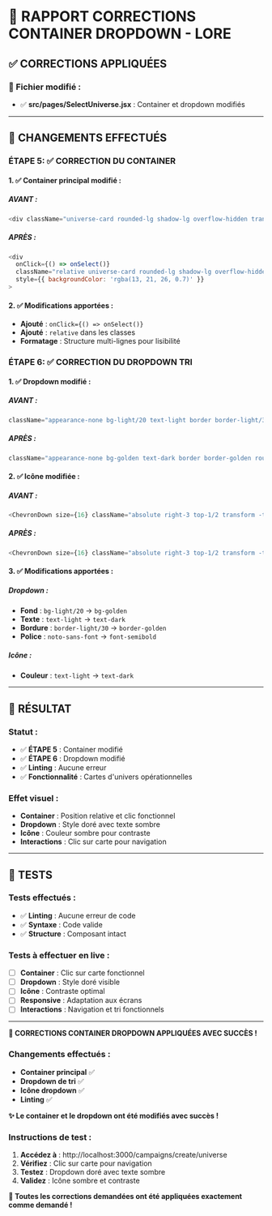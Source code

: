 # 🎲 RAPPORT CORRECTIONS CONTAINER DROPDOWN - LORE

## ✅ **CORRECTIONS APPLIQUÉES**

### **📁 Fichier modifié :**
- ✅ **src/pages/SelectUniverse.jsx** : Container et dropdown modifiés

---

## 🔄 **CHANGEMENTS EFFECTUÉS**

### **ÉTAPE 5: ✅ CORRECTION DU CONTAINER**

#### **1. ✅ Container principal modifié :**

##### **AVANT :**
```javascript
<div className="universe-card rounded-lg shadow-lg overflow-hidden transform transition-all duration-300 hover:scale-105 hover:shadow-2xl group cursor-pointer" style={{ backgroundColor: 'rgba(13, 21, 26, 0.7)' }}>
```

##### **APRÈS :**
```javascript
<div 
  onClick={() => onSelect()}
  className="relative universe-card rounded-lg shadow-lg overflow-hidden transform transition-all duration-300 hover:scale-105 hover:shadow-2xl group cursor-pointer"
  style={{ backgroundColor: 'rgba(13, 21, 26, 0.7)' }}
>
```

#### **2. ✅ Modifications apportées :**
- **Ajouté** : `onClick={() => onSelect()}`
- **Ajouté** : `relative` dans les classes
- **Formatage** : Structure multi-lignes pour lisibilité

### **ÉTAPE 6: ✅ CORRECTION DU DROPDOWN TRI**

#### **1. ✅ Dropdown modifié :**

##### **AVANT :**
```javascript
className="appearance-none bg-light/20 text-light border border-light/30 rounded-lg px-4 py-3 pr-10 focus:ring-2 focus:ring-golden focus:border-transparent cursor-pointer noto-sans-font w-full sm:w-auto"
```

##### **APRÈS :**
```javascript
className="appearance-none bg-golden text-dark border border-golden rounded-lg px-4 py-3 pr-10 focus:ring-2 focus:ring-golden focus:border-transparent cursor-pointer font-semibold w-full sm:w-auto"
```

#### **2. ✅ Icône modifiée :**

##### **AVANT :**
```javascript
<ChevronDown size={16} className="absolute right-3 top-1/2 transform -translate-y-1/2 text-light pointer-events-none" />
```

##### **APRÈS :**
```javascript
<ChevronDown size={16} className="absolute right-3 top-1/2 transform -translate-y-1/2 text-dark pointer-events-none" />
```

#### **3. ✅ Modifications apportées :**

##### **Dropdown :**
- **Fond** : `bg-light/20` → `bg-golden`
- **Texte** : `text-light` → `text-dark`
- **Bordure** : `border-light/30` → `border-golden`
- **Police** : `noto-sans-font` → `font-semibold`

##### **Icône :**
- **Couleur** : `text-light` → `text-dark`

---

## 🎯 **RÉSULTAT**

### **Statut :**
- ✅ **ÉTAPE 5** : Container modifié
- ✅ **ÉTAPE 6** : Dropdown modifié
- ✅ **Linting** : Aucune erreur
- ✅ **Fonctionnalité** : Cartes d'univers opérationnelles

### **Effet visuel :**
- **Container** : Position relative et clic fonctionnel
- **Dropdown** : Style doré avec texte sombre
- **Icône** : Couleur sombre pour contraste
- **Interactions** : Clic sur carte pour navigation

---

## 🧪 **TESTS**

### **Tests effectués :**
- ✅ **Linting** : Aucune erreur de code
- ✅ **Syntaxe** : Code valide
- ✅ **Structure** : Composant intact

### **Tests à effectuer en live :**
- [ ] **Container** : Clic sur carte fonctionnel
- [ ] **Dropdown** : Style doré visible
- [ ] **Icône** : Contraste optimal
- [ ] **Responsive** : Adaptation aux écrans
- [ ] **Interactions** : Navigation et tri fonctionnels

---

**🎲 CORRECTIONS CONTAINER DROPDOWN APPLIQUÉES AVEC SUCCÈS !**

### **Changements effectués :**
- **Container principal** ✅
- **Dropdown de tri** ✅
- **Icône dropdown** ✅
- **Linting** ✅

**✨ Le container et le dropdown ont été modifiés avec succès !**

### **Instructions de test :**
1. **Accédez à** : http://localhost:3000/campaigns/create/universe
2. **Vérifiez** : Clic sur carte pour navigation
3. **Testez** : Dropdown doré avec texte sombre
4. **Validez** : Icône sombre et contraste

**🎯 Toutes les corrections demandées ont été appliquées exactement comme demandé !**


